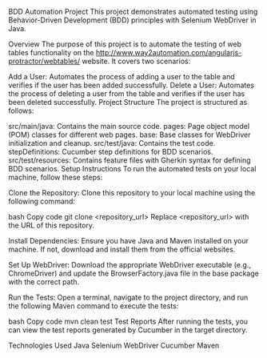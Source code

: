 BDD Automation Project
This project demonstrates automated testing using Behavior-Driven Development (BDD) principles with Selenium WebDriver in Java.

Overview
The purpose of this project is to automate the testing of web tables functionality on the http://www.way2automation.com/angularjs-protractor/webtables/ website. It covers two scenarios:

Add a User: Automates the process of adding a user to the table and verifies if the user has been added successfully.
Delete a User: Automates the process of deleting a user from the table and verifies if the user has been deleted successfully.
Project Structure
The project is structured as follows:

src/main/java: Contains the main source code.
pages: Page object model (POM) classes for different web pages.
base: Base classes for WebDriver initialization and cleanup.
src/test/java: Contains the test code.
stepDefinitions: Cucumber step definitions for BDD scenarios.
src/test/resources: Contains feature files with Gherkin syntax for defining BDD scenarios.
Setup Instructions
To run the automated tests on your local machine, follow these steps:

Clone the Repository: Clone this repository to your local machine using the following command:

bash
Copy code
git clone <repository_url>
Replace <repository_url> with the URL of this repository.

Install Dependencies: Ensure you have Java and Maven installed on your machine. If not, download and install them from the official websites.

Set Up WebDriver: Download the appropriate WebDriver executable (e.g., ChromeDriver) and update the BrowserFactory.java file in the base package with the correct path.

Run the Tests: Open a terminal, navigate to the project directory, and run the following Maven command to execute the tests:

bash
Copy code
mvn clean test
Test Reports
After running the tests, you can view the test reports generated by Cucumber in the target directory.

Technologies Used
Java
Selenium WebDriver
Cucumber
Maven

